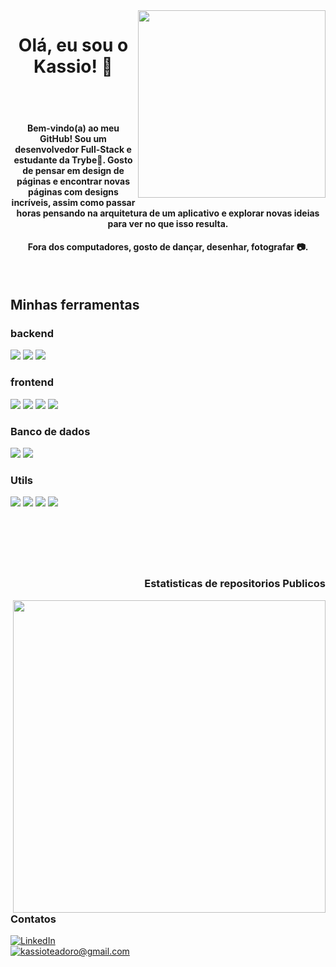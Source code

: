 <img align="right" src="https://avatars.githubusercontent.com/u/100148354?s=400&u=926ce7b69c8f8f3d6c52030718c5e6e509e21fa7&v=4" width="300"/>

<p align="left">
<h1 align="center">Olá, eu sou o Kassio! 👋</h1>
</p>

<br/> 
<br/> 


<h4 align="center">Bem-vindo(a) ao meu GitHub! Sou um desenvolvedor Full-Stack e estudante da Trybe🚀. Gosto de pensar em design de páginas e encontrar novas páginas com designs incríveis, assim como passar horas pensando na arquitetura de um aplicativo e explorar novas ideias para ver no que isso resulta.
<h4/>
<h4 align="center">
Fora dos computadores, gosto de dançar, desenhar, fotografar 📷.<h4/>

<br/>

<h2 align="left">Minhas ferramentas</h2>

<h3 align="left"> backend </h3>

<p> 
<img src="https://img.shields.io/badge/JavaScript-F7DF1E?style=for-the-badge&logo=javascript&logoColor=black"/>  
<img src="https://img.shields.io/badge/TypeScript-007ACC?style=for-the-badge&logo=typescript&logoColor=white"/>
<img src="https://img.shields.io/badge/Node.js-43853D?style=for-the-badge&logo=node.js&logoColor=white"/>
</p>

<h3 align="left"> frontend </h3>

<p>
<img src="https://img.shields.io/badge/JavaScript-F7DF1E?style=for-the-badge&logo=javascript&logoColor=black"/>  
<img src="https://img.shields.io/badge/HTML5-E34F26?style=for-the-badge&logo=html5&logoColor=white"/>
<img src="https://img.shields.io/badge/CSS3-1572B6?style=for-the-badge&logo=css3&logoColor=white"/>
<img src="https://img.shields.io/badge/React-20232A?style=for-the-badge&logo=react&logoColor=61DAFB"/>
</p>

<h3 align="left"> Banco de dados </h3>

<p>
<img src="https://img.shields.io/badge/MongoDB-4EA94B?style=for-the-badge&logo=mongodb&logoColor=white"/>
<img src="https://img.shields.io/badge/MySQL-005C84?style=for-the-badge&logo=mysql&logoColor=white"/>
</p>

<h3 align="left"> Utils </h3>

<p> 
<img src="https://img.shields.io/badge/sequelize-323330?style=for-the-badge&logo=sequelize&logoColor=blue"/>
<img src="https://img.shields.io/badge/Express.js-404D59?style=for-the-badge"/>
<img src="https://img.shields.io/badge/Redux-593D88?style=for-the-badge&logo=redux&logoColor=white"/>
<img src="https://img.shields.io/badge/docker-%230db7ed.svg?style=for-the-badge&logo=docker&logoColor=white"/>

</p>

<br/> 

#

<br/>

<h3 align="right">Estatisticas de repositorios Publicos</h3>
<img align="right" src="https://github-readme-stats.vercel.app/api?username=Kassioteodoro&show_icons=true&theme=tokyonight" width="500"/>

<p align="left">
<h3> Contatos</h3>
<a href="https://www.linkedin.com/in/kassioteodoro/"><img alt="LinkedIn" src="https://img.shields.io/badge/LinkedIn-0077B5?style=for-the-badge&logo=linkedin&logoColor=white" /></a>
<br/>
<a href="mailto:kassioteadoro@gmail.com"><img alt="kassioteadoro@gmail.com" src="https://img.shields.io/badge/Gmail-D14836?style=for-the-badge&logo=gmail&logoColor=white" /></a>

</p>
